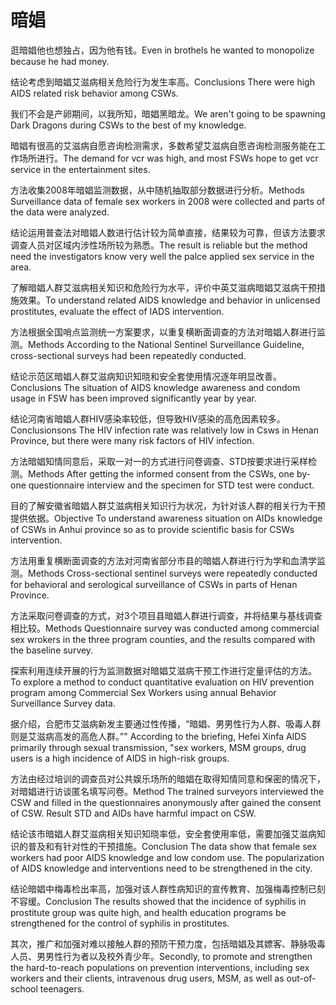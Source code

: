 # 暗娼

<p><span class="chinese">逛暗娼他也想独占，因为他有钱。</span><span class="english">Even in brothels he wanted to monopolize because he had money.</span></p>

<p><span class="chinese">结论考虑到暗娼艾滋病相关危险行为发生率高。</span><span class="english">Conclusions There were high AIDS related risk behavior among CSWs.</span></p>

<p><span class="chinese">我们不会是产卵期间，以我所知，暗娼黑暗龙。</span><span class="english">We aren't going to be spawning Dark Dragons during CSWs to the best of my knowledge.</span></p>

<p><span class="chinese">暗娼有很高的艾滋病自愿咨询检测需求，多数希望艾滋病自愿咨询检测服务能在工作场所进行。</span><span class="english">The demand for vcr was high, and most FSWs hope to get vcr service in the entertainment sites.</span></p>

<p><span class="chinese">方法收集2008年暗娼监测数据，从中随机抽取部分数据进行分析。</span><span class="english">Methods Surveillance data of female sex workers in 2008 were collected and parts of the data were analyzed.</span></p>

<p><span class="chinese">结论运用普查法对暗娼人数进行估计较为简单直接，结果较为可靠，但该方法要求调查人员对区域内涉性场所较为熟悉。</span><span class="english">The result is reliable but the method need the investigators know very well the palce applied sex service in the area.</span></p>

<p><span class="chinese">了解暗娼人群艾滋病相关知识和危险行为水平，评价中英艾滋病暗娼艾滋病干预措施效果。</span><span class="english">To understand related AIDS knowledge and behavior in unlicensed prostitutes, evaluate the effect of IADS intervention.</span></p>

<p><span class="chinese">方法根据全国哨点监测统一方案要求，以重复横断面调查的方法对暗娼人群进行监测。</span><span class="english">Methods According to the National Sentinel Surveillance Guideline, cross-sectional surveys had been repeatedly conducted.</span></p>

<p><span class="chinese">结论示范区暗娼人群艾滋病知识知晓和安全套使用情况逐年明显改善。</span><span class="english">Conclusions The situation of AIDS knowledge awareness and condom usage in FSW has been improved significantly year by year.</span></p>

<p><span class="chinese">结论河南省暗娼人群HIV感染率较低，但导致HIV感染的高危因素较多。</span><span class="english">Conclusionsons The HIV infection rate was relatively low in Csws in Henan Province, but there were many risk factors of HIV infection.</span></p>

<p><span class="chinese">方法暗娼知情同意后，采取一对一的方式进行问卷调查、STD按要求进行采样检测。</span><span class="english">Methods After getting the informed consent from the CSWs, one by-one questionnaire interview and the specimen for STD test were conduct.</span></p>

<p><span class="chinese">目的了解安徽省暗娼人群艾滋病相关知识行为状况，为针对该人群的相关行为干预提供依据。</span><span class="english">Objective To understand awareness situation on AIDs knowledge of CSWs in Anhui province so as to provide scientific basis for CSWs intervention.</span></p>

<p><span class="chinese">方法用重复横断面调查的方法对河南省部分市县的暗娼人群进行行为学和血清学监测。</span><span class="english">Methods Cross-sectional sentinel surveys were repeatedly conducted for behavioral and serological surveillance of CSWs in parts of Henan Province.</span></p>

<p><span class="chinese">方法采取问卷调查的方式，对3个项目县暗娼人群进行调查，并将结果与基线调查相比较。</span><span class="english">Methods Questionnaire survey was conducted among commercial sex wrokers in the three program counties, and the results compared with the baseline survey.</span></p>

<p><span class="chinese">探索利用连续开展的行为监测数据对暗娼艾滋病干预工作进行定量评估的方法。</span><span class="english">To explore a method to conduct quantitative evaluation on HIV prevention program among Commercial Sex Workers using annual Behavior Surveillance Survey data.</span></p>

<p><span class="chinese">据介绍，合肥市艾滋病新发主要通过性传播，“暗娼、男男性行为人群、吸毒人群则是艾滋病高发的高危人群。”</span><span class="english">" According to the briefing, Hefei Xinfa AIDS primarily through sexual transmission, "sex workers, MSM groups, drug users is a high incidence of AIDS in high-risk groups.</span></p>

<p><span class="chinese">方法由经过培训的调查员对公共娱乐场所的暗娼在取得知情同意和保密的情况下，对暗娼进行访谈匿名填写问卷。</span><span class="english">Method The trained surveyors interviewed the CSW and filled in the questionnaires anonymously after gained the consent of CSW. Result STD and AIDs have harmful impact on CSW.</span></p>

<p><span class="chinese">结论该市暗娼人群艾滋病相关知识知晓率低，安全套使用率低，需要加强艾滋病知识的普及和有针对性的干预措施。</span><span class="english">Conclusion The data show that female sex workers had poor AIDS knowledge and low condom use. The popularization of AIDS knowledge and interventions need to be strengthened in the city.</span></p>

<p><span class="chinese">结论暗娼中梅毒检出率高，加强对该人群性病知识的宣传教育、加强梅毒控制已刻不容缓。</span><span class="english">Conclusion The results showed that the incidence of syphilis in prostitute group was quite high, and health education programs be strengthened for the control of syphilis in prostitutes.</span></p>

<p><span class="chinese">其次，推广和加强对难以接触人群的预防干预力度，包括暗娼及其嫖客、静脉吸毒人员、男男性行为者以及校外青少年。</span><span class="english">Secondly, to promote and strengthen the hard-to-reach populations on prevention interventions, including sex workers and their clients, intravenous drug users, MSM, as well as out-of-school teenagers.</span></p>

